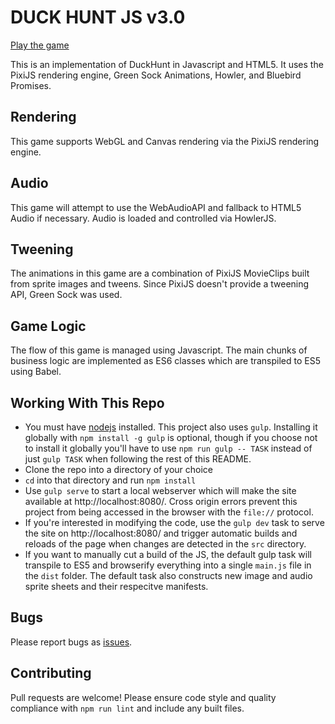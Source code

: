 # DUCK HUNT JS v3.0

[Play the game](http://duckhuntjs.com)

This is an implementation of DuckHunt in Javascript and HTML5. It uses the PixiJS rendering engine, Green Sock Animations, Howler, and Bluebird Promises.

## Rendering
This game supports WebGL and Canvas rendering via the PixiJS rendering engine.

## Audio
This game will attempt to use the WebAudioAPI and fallback to HTML5 Audio if necessary. Audio is loaded and controlled via HowlerJS.

## Tweening
The animations in this game are a combination of PixiJS MovieClips built from sprite images and tweens. Since PixiJS doesn't provide a tweening API, Green Sock was used.

## Game Logic
The flow of this game is managed using Javascript. The main chunks of business logic are implemented as ES6 classes which are transpiled to ES5 using Babel.

## Working With This Repo

 - You must have [nodejs](https://nodejs.org/) installed. This project also uses `gulp`. Installing it globally with `npm install -g gulp` is optional, though if you choose not to install it globally you'll have to use `npm run gulp -- TASK` instead of just `gulp TASK` when following the rest of this README.
 - Clone the repo into a directory of your choice
 - `cd` into that directory and run `npm install`
 - Use `gulp serve` to start a local webserver which will make the site available at http://localhost:8080/. Cross origin errors prevent this project from being accessed in the browser with the `file://` protocol.
 - If you're interested in modifying the code, use the `gulp dev` task to serve the site on http://localhost:8080/ and trigger automatic builds and reloads of the page when changes are detected in the `src` directory.
 - If you want to manually cut a build of the JS, the default gulp task will transpile to ES5 and browserify everything into a single `main.js` file in the `dist` folder. The default task also constructs new image and audio sprite sheets and their respecitve manifests.

## Bugs
Please report bugs as [issues](https://github.com/MattSurabian/DuckHunt-JS/issues).

## Contributing
Pull requests are welcome! Please ensure code style and quality compliance with `npm run lint` and include any built files.